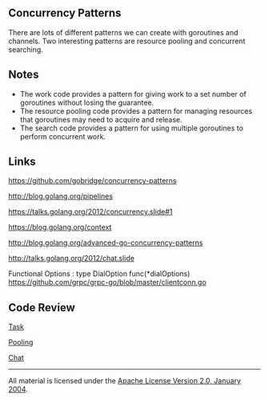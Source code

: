 ## Concurrency Patterns
There are lots of different patterns we can create with goroutines and channels. Two interesting patterns are resource pooling and concurrent searching.

## Notes

* The work code provides a pattern for giving work to a set number of goroutines without losing the guarantee.
* The resource pooling code provides a pattern for managing resources that goroutines may need to acquire and release.
* The search code provides a pattern for using multiple goroutines to perform concurrent work.

## Links

https://github.com/gobridge/concurrency-patterns

http://blog.golang.org/pipelines

https://talks.golang.org/2012/concurrency.slide#1

https://blog.golang.org/context

http://blog.golang.org/advanced-go-concurrency-patterns

http://talks.golang.org/2012/chat.slide

Functional Options : type DialOption func(*dialOptions)  
https://github.com/grpc/grpc-go/blob/master/clientconn.go

## Code Review

[Task](task)

[Pooling](pool)

[Chat](chat)
___
All material is licensed under the [Apache License Version 2.0, January 2004](http://www.apache.org/licenses/LICENSE-2.0).
